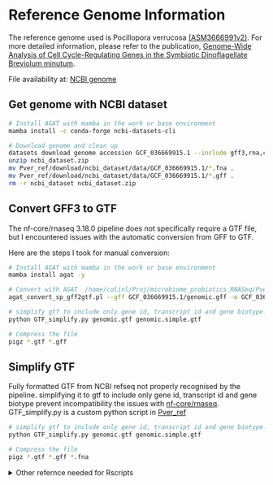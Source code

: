 # Reference Genome Information

The reference genome used is Pocillopora verrucosa [(ASM3666991v2)](https://www.ncbi.nlm.nih.gov/datasets/genome/GCF_036669915.1/). For more detailed information, please refer to the publication, [Genome-Wide Analysis of Cell Cycle-Regulating Genes in the Symbiotic Dinoflagellate Breviolum minutum](https://pubmed.ncbi.nlm.nih.gov/31551286/).

File availability at:
[NCBI genome](https://www.ncbi.nlm.nih.gov/datasets/genome/GCF_036669915.1/)

## Get genome with NCBI dataset

```bash
# Install AGAT with mamba in the work or base environment 
mamba install -c conda-forge ncbi-datasets-cli

# Download genome and clean up
datasets download genome accession GCF_036669915.1 --include gff3,rna,cds,protein,genome,seq-report
unzip ncbi_dataset.zip
mv Pver_ref/download/ncbi_dataset/data/GCF_036669915.1/*.fna .
mv Pver_ref/download/ncbi_dataset/data/GCF_036669915.1/*.gff .
rm -r ncbi_dataset ncbi_dataset.zip
```

## Convert GFF3 to GTF

The nf-core/rnaseq 3.18.0 pipeline does not specifically require a GTF file, but I encountered issues with the automatic conversion from GFF to GTF.

Here are the steps I took for manual conversion:

```bash
# Install AGAT with mamba in the work or base environment 
mamba install agat -y

# Convert with AGAT  /home/colinl/Proj/microbiome_probiotics_RNASeq/Pver_ref/download/ncbi_dataset/data/GCF_036669915.1
agat_convert_sp_gff2gtf.pl --gff GCF_036669915.1/genomic.gff -o GCF_036669915.1/genomic.gtf ## --gtf_version relax  ?

# simplify gtf to include only gene id, transcript id and gene biotype. Fully formatted GTF from NCBI refseq not properly recognised by the pipeline.
python GTF_simplify.py genomic.gtf genomic.simple.gtf

# Compress the file
pigz *.gtf *.gff
```

## Simplify GTF

Fully formatted GTF from NCBI refseq not properly recognised by the pipeline. simplifying it to gtf to include only gene id, transcript id and gene biotype prevent incompatibility the issues with [nf-core/rnaseq](https://nf-co.re/rnaseq).
GTF_simplify.py is a custom python script in [Pver_ref](Pver_ref/GTF_simplify.py)

```bash
# simplify gtf to include only gene id, transcript id and gene biotype. Relies on "re" and "argparse"
python GTF_simplify.py genomic.gtf genomic.simple.gtf

# Compress the file
pigz *.gtf *.gff *.fna
```

<details>
<summary>Other refernce needed for Rscripts</summary>


### Make DB from NCBI for Gene ID for 203993

```R
library(AnnotationForge)

makeOrgPackageFromNCBI(version = "0.1",
                       author = "Luigi Colin <luigi.colin@uni-konstanz.de>",
                       maintainer = "Luigi Colin <luigi.colin@uni-konstanz.de>",
                       outputDir = "/home/colinl/Proj/microbiome_probiotics_RNASeq/Pver_ref/.",
                       NCBIFilesDir = "/home/colinl/Proj/microbiome_probiotics_RNASeq/Pver_ref/NCBIFilesDir/.", # only specified if pre-downloaded (ftp://ftp.ncbi.nlm.nih.gov/gene/DATA/) or intend to keep them for further use
                       tax_id = "203993",
                       genus = "Pocillopora",
                       species = "verrucosa")

install.packages("/home/colinl/Proj/microbiome_probiotics_RNASeq/Pver_ref/org.Pverrucosa.eg.db", repos = NULL) 
```
Generated db files here: [org.Pverrucosa.eg.db](Pver_ref/org.Pverrucosa.eg.db)

### Bash Command to Extract Gene Info from NCBI

```bash
datasets summary gene taxon 203993 --as-json-lines | dataformat tsv gene --fields gene-id,gene-type,symbol,description,tax-id,tax-name > Pver_ref/NCBIFilesDir/203993.gene.tsv
```

- NCBI datasets and dataformat [documentation](https://www.ncbi.nlm.nih.gov/datasets/docs/v2/getting_started/)

</details>
